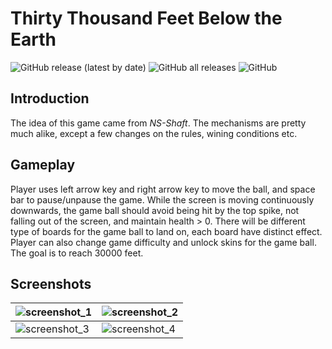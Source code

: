 # Thirty Thousand Feet Below the Earth

![GitHub release (latest by date)](https://img.shields.io/github/v/release/li-shangru/ThirtyThousandFeetBelowTheEarth)
![GitHub all releases](https://img.shields.io/github/downloads/li-shangru/ThirtyThousandFeetBelowTheEarth/total)
![GitHub](https://img.shields.io/github/license/li-shangru/ThirtyThousandFeetBelowTheEarth)

## Introduction

The idea of this game came from *NS-Shaft*. The mechanisms are pretty much alike, except a few changes on the rules, wining conditions etc.

## Gameplay

Player uses left arrow key and right arrow key to move the ball, and space bar to pause/unpause the game. While the screen is moving continuously downwards, the game ball should avoid being hit by the top spike, not falling out of the screen, and maintain health > 0. There will be different type of boards for the game ball to land on, each board have distinct effect. Player can also change game difficulty and unlock skins for the game ball. The goal is to reach 30000 feet.

## Screenshots

![screenshot_1](/application/screenshots/screenshot_1.png)|![screenshot_2](/application/screenshots/screenshot_2.png)
--- | ---
![screenshot_3](/application/screenshots/screenshot_3.png)|![screenshot_4](/application/screenshots/screenshot_4.png)
